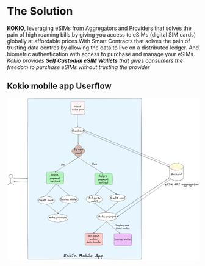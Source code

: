 # The Solution

**KOKIO**,
leveraging eSIMs from Aggregators and Providers that solves the pain of high roaming bills by giving you access to eSIMs (digital SIM cards) globally at affordable prices.With Smart Contracts that solves the pain of trusting data centres by allowing the data to live on a distributed ledger.
And biometric authentication with access to purchase and manage your eSIMs.
_Kokio provides **Self Custodial eSIM Wallets** that gives consumers the freedom to purchase eSIMs without trusting the provider_

## Kokio mobile app Userflow

![](../../resources/KokioUserFlowMobileApp.png)
